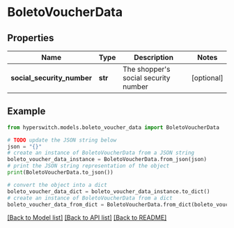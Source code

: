 # BoletoVoucherData


## Properties

Name | Type | Description | Notes
------------ | ------------- | ------------- | -------------
**social_security_number** | **str** | The shopper&#39;s social security number | [optional] 

## Example

```python
from hyperswitch.models.boleto_voucher_data import BoletoVoucherData

# TODO update the JSON string below
json = "{}"
# create an instance of BoletoVoucherData from a JSON string
boleto_voucher_data_instance = BoletoVoucherData.from_json(json)
# print the JSON string representation of the object
print(BoletoVoucherData.to_json())

# convert the object into a dict
boleto_voucher_data_dict = boleto_voucher_data_instance.to_dict()
# create an instance of BoletoVoucherData from a dict
boleto_voucher_data_from_dict = BoletoVoucherData.from_dict(boleto_voucher_data_dict)
```
[[Back to Model list]](../README.md#documentation-for-models) [[Back to API list]](../README.md#documentation-for-api-endpoints) [[Back to README]](../README.md)


